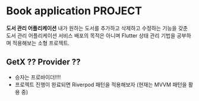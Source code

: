 # Book application PROJECT
**도서 관리 어플리케이션**
내가 원하는 도서를 추가하고 삭제하고 수정하는 기능을 갖춘 도서 관리 어플리케이션
서비스 배포의 목적은 아니며 Flutter 상태 관리 기법을 공부하며 적용해보는 소형 프로젝트.

## GetX ?? Provider ?? 
- 승자는 프로바이더!!!!
- 프로젝트 진행이 완료되면 Riverpod 패턴을 적용해보자 (현재는 MVVM 패턴을 활용 중)
